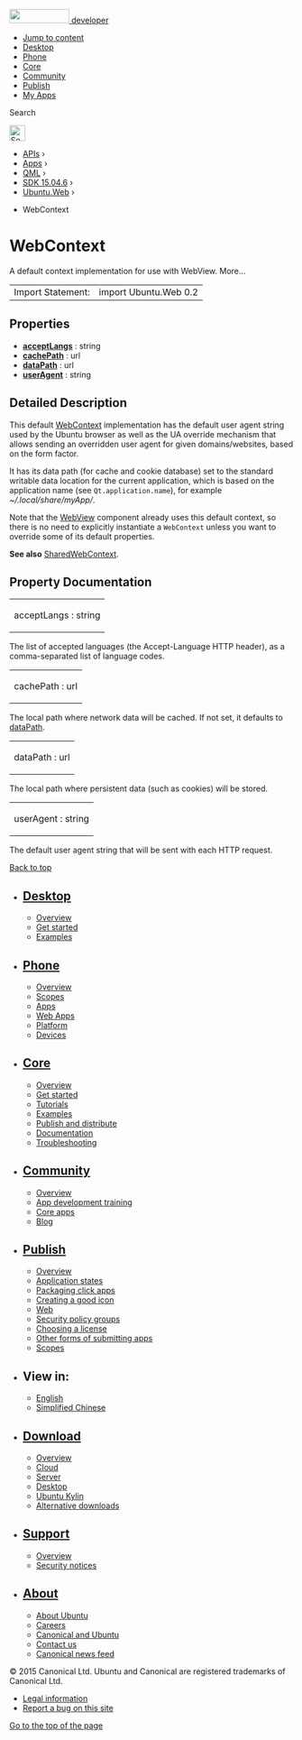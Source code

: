<a href="https://developer.ubuntu.com/" class="logo-ubuntu"><img src="https://developer.ubuntu.com/assets/sites/ubuntu/latest/u/img/logos/logo-ubuntu-orange.svg" width="106" height="25" /> <span>developer</span></a>

-   [Jump to content](index.html#main-content)
-   [Desktop](https://developer.ubuntu.com/en/desktop/)
-   [Phone](https://developer.ubuntu.com/en/phone/)
-   [Core](https://developer.ubuntu.com/core)
-   [Community](https://developer.ubuntu.com/en/community/)
-   [Publish](https://developer.ubuntu.com/en/publish/)
-   [My Apps](https://myapps.developer.ubuntu.com/)

Search

<img src="https://developer.ubuntu.com/assets/sites/ubuntu/latest/u/img/search-white.svg" alt="Search" height="28" />

-   [APIs](../../../../index.html) ›
-   [Apps](../../../index.html) ›
-   [QML](../../index.html) ›
-   [SDK 15.04.6](../index.html) ›
-   [Ubuntu.Web](../Ubuntu.Web/index.html) ›

<!-- -->

-   WebContext

WebContext
==========

<span class="subtitle"></span>
A default context implementation for use with WebView. More...

|                   |                       |
|-------------------|-----------------------|
| Import Statement: | import Ubuntu.Web 0.2 |

<span id="properties"></span>
Properties
----------

-   ****[acceptLangs](../../sdk-15.04.4/Ubuntu.Web.WebContext/index.html#acceptLangs-prop)**** : string
-   ****[cachePath](../../sdk-15.04.4/Ubuntu.Web.WebContext/index.html#cachePath-prop)**** : url
-   ****[dataPath](../../sdk-15.04.4/Ubuntu.Web.WebContext/index.html#dataPath-prop)**** : url
-   ****[userAgent](../../sdk-15.04.4/Ubuntu.Web.WebContext/index.html#userAgent-prop)**** : string

<span id="details"></span>
Detailed Description
--------------------

This default [WebContext](../../sdk-15.04.4/Ubuntu.Web.WebContext/index.html) implementation has the default user agent string used by the Ubuntu browser as well as the UA override mechanism that allows sending an overridden user agent for given domains/websites, based on the form factor.

It has its data path (for cache and cookie database) set to the standard writable data location for the current application, which is based on the application name (see `Qt.application.name`), for example *~/.local/share/myApp/*.

Note that the [WebView](../../sdk-15.04.4/Ubuntu.Web.WebView/index.html) component already uses this default context, so there is no need to explicitly instantiate a `WebContext` unless you want to override some of its default properties.

**See also** [SharedWebContext](../../sdk-15.04.4/Ubuntu.Web.SharedWebContext/index.html).

Property Documentation
----------------------

<table>
<colgroup>
<col width="100%" />
</colgroup>
<tbody>
<tr class="odd">
<td><p><span id="acceptLangs-prop"></span><span class="name">acceptLangs</span> : <span class="type">string</span></p></td>
</tr>
</tbody>
</table>

The list of accepted languages (the Accept-Language HTTP header), as a comma-separated list of language codes.

<table>
<colgroup>
<col width="100%" />
</colgroup>
<tbody>
<tr class="odd">
<td><p><span id="cachePath-prop"></span><span class="name">cachePath</span> : <span class="type">url</span></p></td>
</tr>
</tbody>
</table>

The local path where network data will be cached. If not set, it defaults to [dataPath](../../sdk-15.04.4/Ubuntu.Web.WebContext/index.html#dataPath-prop).

<table>
<colgroup>
<col width="100%" />
</colgroup>
<tbody>
<tr class="odd">
<td><p><span id="dataPath-prop"></span><span class="name">dataPath</span> : <span class="type">url</span></p></td>
</tr>
</tbody>
</table>

The local path where persistent data (such as cookies) will be stored.

<table>
<colgroup>
<col width="100%" />
</colgroup>
<tbody>
<tr class="odd">
<td><p><span id="userAgent-prop"></span><span class="name">userAgent</span> : <span class="type">string</span></p></td>
</tr>
</tbody>
</table>

The default user agent string that will be sent with each HTTP request.

[Back to top](index.html#)

-   [Desktop](https://developer.ubuntu.com/en/desktop/)
    ---------------------------------------------------

    -   [Overview](https://developer.ubuntu.com/en/desktop/)
    -   [Get started](http://snapcraft.io/?utm_source=developer.ubuntu.com&utm_medium=devportal&utm_term=snaps%20snapcraft%20desktop&utm_content=menu&utm_campaign=duc_snappers)
    -   [Examples](https://github.com/ubuntu/snappy-playpen)

-   [Phone](https://developer.ubuntu.com/en/phone/)
    -----------------------------------------------

    -   [Overview](https://developer.ubuntu.com/en/phone/)
    -   [Scopes](https://developer.ubuntu.com/en/phone/scopes/)
    -   [Apps](https://developer.ubuntu.com/en/phone/apps/)
    -   [Web Apps](https://developer.ubuntu.com/en/phone/web/)
    -   [Platform](https://developer.ubuntu.com/en/phone/platform/)
    -   [Devices](https://developer.ubuntu.com/en/phone/devices/)

-   [Core](https://developer.ubuntu.com/core)
    -----------------------------------------

    -   [Overview](https://developer.ubuntu.com/core)
    -   [Get started](https://developer.ubuntu.com/core/get-started)
    -   [Tutorials](https://developer.ubuntu.com/core/tutorials)
    -   [Examples](https://developer.ubuntu.com/core/examples)
    -   [Publish and distribute](https://developer.ubuntu.com/core/publish-and-distribute)
    -   [Documentation](https://developer.ubuntu.com/core/documentation)
    -   [Troubleshooting](https://developer.ubuntu.com/core/troubleshooting)

-   [Community](https://developer.ubuntu.com/en/community/)
    -------------------------------------------------------

    -   [Overview](https://developer.ubuntu.com/en/community/)
    -   [App development training](https://developer.ubuntu.com/en/community/training/)
    -   [Core apps](https://developer.ubuntu.com/en/community/core-apps/)
    -   [Blog](https://developer.ubuntu.com/en/community/blog/)

-   [Publish](https://developer.ubuntu.com/en/publish/)
    ---------------------------------------------------

    -   [Overview](https://developer.ubuntu.com/en/publish/)
    -   [Application states](https://developer.ubuntu.com/en/publish/application-states/)
    -   [Packaging click apps](https://developer.ubuntu.com/en/publish/packaging-click-apps/)
    -   [Creating a good icon](https://developer.ubuntu.com/en/publish/creating-a-good-icon/)
    -   [Web](https://developer.ubuntu.com/en/publish/web/)
    -   [Security policy groups](https://developer.ubuntu.com/en/publish/security-policy-groups/)
    -   [Choosing a license](https://developer.ubuntu.com/en/publish/choosing-a-license/)
    -   [Other forms of submitting apps](https://developer.ubuntu.com/en/publish/other-forms-of-submitting-apps/)
    -   [Scopes](https://developer.ubuntu.com/en/publish/scopes/)

-   View in:
    --------

    -   [English](index.html "Change to language: English")
    -   [Simplified Chinese](index.html "Change to language: Simplified Chinese")

-   [Download](http://ubuntu.com/download/)
    ---------------------------------------

    -   [Overview](http://ubuntu.com/download)
    -   [Cloud](http://ubuntu.com/download/cloud)
    -   [Server](http://ubuntu.com/download/server)
    -   [Desktop](http://ubuntu.com/download/desktop)
    -   [Ubuntu Kylin](http://ubuntu.com/download/ubuntu-kylin)
    -   [Alternative downloads](http://ubuntu.com/download/alternative-downloads)

-   [Support](http://ubuntu.com/support/)
    -------------------------------------

    -   [Overview](http://ubuntu.com/support)
    -   [Security notices](http://www.ubuntu.com/usn/)

-   [About](http://ubuntu.com/about/)
    ---------------------------------

    -   [About Ubuntu](http://ubuntu.com/about/about-ubuntu)
    -   [Careers](http://www.canonical.com/careers)
    -   [Canonical and Ubuntu](http://ubuntu.com/about/canonical-and-ubuntu)
    -   [Contact us](http://ubuntu.com/about/contact-us)
    -   [Canonical news feed](http://insights.ubuntu.com/feed/)

© 2015 Canonical Ltd. Ubuntu and Canonical are registered trademarks of Canonical Ltd.

-   [Legal information](http://www.ubuntu.com/legal)
-   [Report a bug on this site](https://bugs.launchpad.net/developer-ubuntu-com/)

<span class="accessibility-aid">[Go to the top of the page](index.html#)</span>
